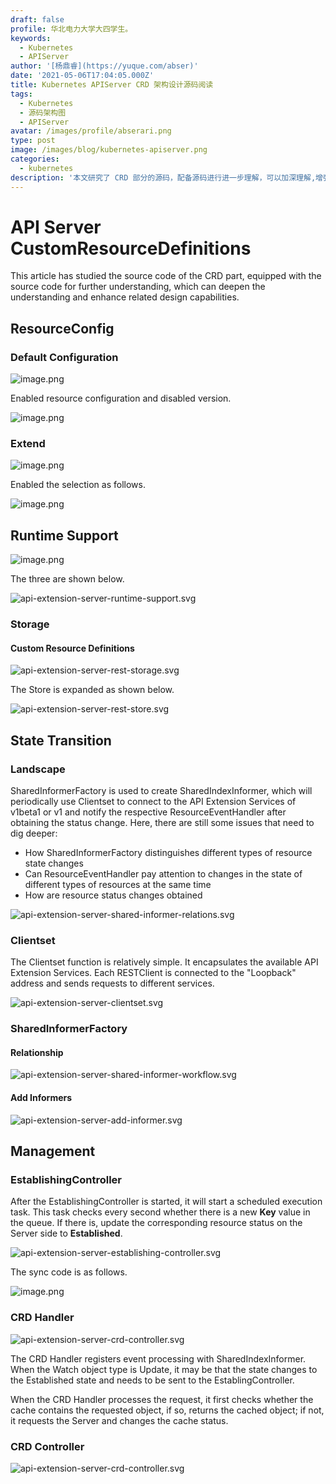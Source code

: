 ```yaml
---
draft: false
profile: 华北电力大学大四学生。
keywords:
  - Kubernetes
  - APIServer
author: '[杨鼎睿](https://yuque.com/abser)'
date: '2021-05-06T17:04:05.000Z'
title: Kubernetes APIServer CRD 架构设计源码阅读
tags:
  - Kubernetes
  - 源码架构图
  - APIServer
avatar: /images/profile/abserari.png
type: post
image: /images/blog/kubernetes-apiserver.png
categories:
  - kubernetes
description: '本文研究了 CRD 部分的源码，配备源码进行进一步理解，可以加深理解,增强相关设计能力。'
---
```


# API Server CustomResourceDefinitions

This article has studied the source code of the CRD part, equipped with the source code for further understanding, which can deepen the understanding and enhance related design capabilities. 

## ResourceConfig

### Default Configuration

![image.png](../.gitbook/assets/60.png)

Enabled resource configuration and disabled version.

![image.png](../.gitbook/assets/61.png)

### Extend

![image.png](../.gitbook/assets/62.png)

Enabled the selection as follows.

![image.png](../.gitbook/assets/63.png)

## Runtime Support

![image.png](../.gitbook/assets/64.png)

The three are shown below.

![api-extension-server-runtime-support.svg](../.gitbook/assets/65.png)

### Storage

#### Custom Resource Definitions

![api-extension-server-rest-storage.svg](../.gitbook/assets/66.png)

The Store is expanded as shown below.

![api-extension-server-rest-store.svg](../.gitbook/assets/67.png)

## State Transition

### Landscape

SharedInformerFactory is used to create SharedIndexInformer, which will periodically use Clientset to connect to the API Extension Services of v1beta1 or v1 and notify the respective ResourceEventHandler after obtaining the status change. Here, there are still some issues that need to dig deeper:

* How SharedInformerFactory distinguishes different types of resource state changes
* Can ResourceEventHandler pay attention to changes in the state of different types of resources at the same time
* How are resource status changes obtained

![api-extension-server-shared-informer-relations.svg](../.gitbook/assets/68.png)

### Clientset

The Clientset function is relatively simple. It encapsulates the available API Extension Services. Each RESTClient is connected to the "Loopback" address and sends requests to different services.

![api-extension-server-clientset.svg](../.gitbook/assets/69.png)

### SharedInformerFactory

#### Relationship

![api-extension-server-shared-informer-workflow.svg](../.gitbook/assets/70.png)

#### Add Informers

![api-extension-server-add-informer.svg](../.gitbook/assets/71.png)

## Management

### EstablishingController

After the EstablishingController is started, it will start a scheduled execution task. This task checks every second whether there is a new **Key** value in the queue. If there is, update the corresponding resource status on the Server side to **Established**.

![api-extension-server-establishing-controller.svg](../.gitbook/assets/72.png)

The sync code is as follows.

![image.png](../.gitbook/assets/73.png)

### CRD Handler

![api-extension-server-crd-controller.svg](../.gitbook/assets/74.png)

The CRD Handler registers event processing with SharedIndexInformer. When the Watch object type is Update, it may be that the state changes to the Established state and needs to be sent to the EstablingController.

When the CRD Handler processes the request, it first checks whether the cache contains the requested object, if so, returns the cached object; if not, it requests the Server and changes the cache status. 

### CRD Controller

![api-extension-server-crd-controller.svg](../.gitbook/assets/75.png)

